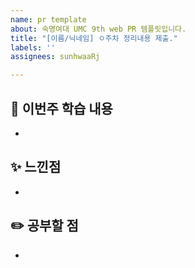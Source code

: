 ```yaml
---
name: pr template
about: 숙명여대 UMC 9th web PR 템플릿입니다.
title: "[이름/닉네임] ㅇ주차 정리내용 제출."
labels: ''
assignees: sunhwaaRj

---
```


## 🚀 이번주 학습 내용
- 

## ✨ 느낀점
- 

## ✏️ 공부할 점
-
